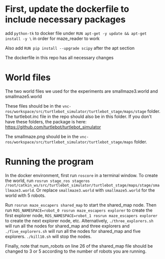 # First, update the dockerfile to include necessary packages

add `python-tk` to docker file under `RUN apt-get -y update && apt-get install -y \` in order for maze_reader to work

Also add `RUN pip install --upgrade scipy` after the apt section

The dockerfile in this repo has all necessary changes

# World files

The two world files we used for the experiments are smallmaze3.world and smallmaze5.world

These files should be in the `vnc-ros/workspace/src/turtlebot_simulator/turtlebot_stage/maps/stage` folder. The turtlebot.inc file in the repo should also be in this folder. If you don't have these folders, the package is here: https://github.com/turtlebot/turtlebot_simulator

The smallmaze.png should be in the `vnc-ros/workspace/src/turtlebot_simulator/turtlebot_stage/maps` folder. 

# Running the program

In the docker environment, first run `roscore` in a terminal window. To create the world, run `rosrun stage_ros stageros /root/catkin_ws/src/turtlebot_simulator/turtlebot_stage/maps/stage/smallmaze3.world`. Or replace `smallmaze3.world` with `smallmaze5.world` for the world with 5 robots. 

Run `rosrun maze_escapers shared_map` to start the shared_map node. Then run `ROS_NAMESPACE=robot_0 rosrun maze_escapers explorer` to create the first explorer node, `ROS_NAMESPACE=robot_1 rosrun maze_escapers explorer` to create the next explorer node, etc. Alternatively, `./three_explorers.sh` will run all the nodes for shared_map and three explorers and `./five_explorers.sh` will run all the nodes for shared_map and five explorers. `./kill10.sh` will stop the nodes. 

Finally, note that num_robots on line 26 of the shared_map file should be changed to 3 or 5 according to the number of robots you are running.